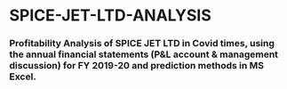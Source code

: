 # SPICE-JET-LTD-ANALYSIS


### Profitability Analysis of SPICE JET LTD in Covid times, using the annual financial statements (P&L account & management discussion) for FY 2019-20 and prediction methods in MS Excel.


